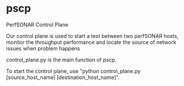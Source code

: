 # pscp
PerfSONAR Control Plane

Our control plane is used to start a test between two perfSONAR hosts, monitor the throughput performance and locate the source of network issues when problem happens

control_plane.py is the main function of pscp.

To start the control plane, use "python control_plane.py [source_host_name] [destination_host_name]".
